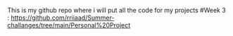 This is my github repo where i will put all the code for my projects 
#Week 3 : https://github.com/rriiaad/Summer-challanges/tree/main/Personal%20Project
